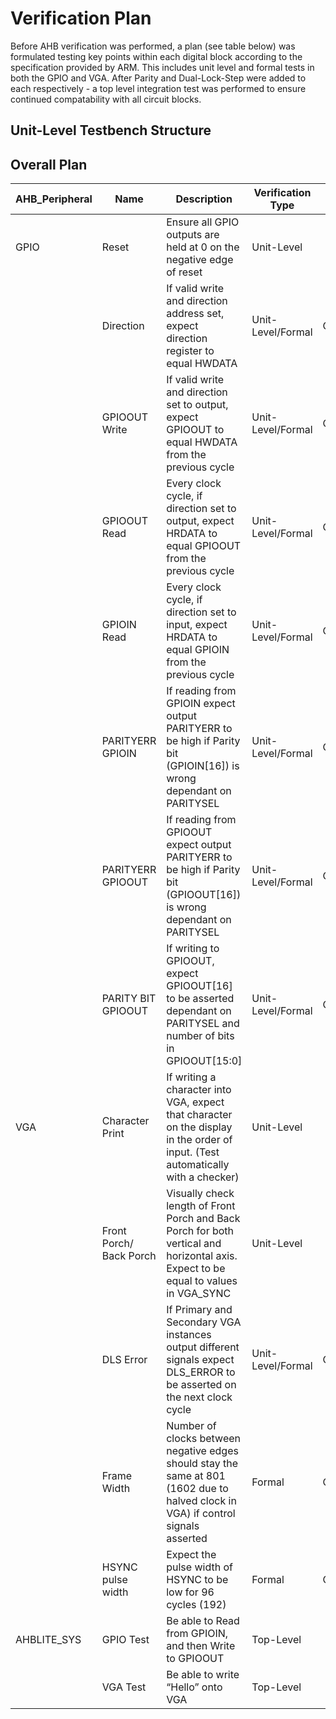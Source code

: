 # Verification Plan

Before AHB verification was performed, a plan (see table below) was formulated testing key points within each digital block according to the specification provided by ARM. This includes unit level and formal tests in both the GPIO and VGA. After Parity and Dual-Lock-Step were added to each respectively - a top level integration test was performed to ensure continued compatability with all circuit blocks.

## Unit-Level Testbench Structure



## Overall Plan
|     AHB_Peripheral    |     Name                       |     Description                                                                                                                                |     Verification Type    |     Formal Check Name      |
|-----------------------|--------------------------------|------------------------------------------------------------------------------------------------------------------------------------------------|--------------------------|----------------------------|
|     GPIO              |     Reset                      |     Ensure all GPIO outputs   are held at 0 on the negative edge of reset                                                                      |     Unit-Level           |                            |
|                       |     Direction                  |     If valid write and   direction address set, expect direction register to equal HWDATA                                                      |     Unit-Level/Formal    |     Check_dir              |
|                       |     GPIOOUT Write              |     If valid write and   direction set to output, expect GPIOOUT to equal HWDATA from the previous   cycle                                     |     Unit-Level/Formal    |     Check_write            |
|                       |     GPIOOUT Read               |     Every clock cycle, if direction   set to output, expect HRDATA to equal GPIOOUT from the previous cycle                                    |     Unit-Level/Formal    |     Check_read_out         |
|                       |     GPIOIN Read                |     Every clock cycle, if direction   set to input, expect HRDATA to equal GPIOIN from the previous cycle                                      |     Unit-Level/Formal    |     Check_read_in          |
|                       |     PARITYERR GPIOIN           |     If reading from GPIOIN expect   output PARITYERR to be high if Parity bit (GPIOIN[16]) is wrong dependant on   PARITYSEL                   |     Unit-Level/Formal    |     Check_parityerr_in     |
|                       |     PARITYERR GPIOOUT          |     If reading from GPIOOUT expect   output PARITYERR to be high if Parity bit (GPIOOUT[16]) is wrong dependant on   PARITYSEL                 |     Unit-Level/Formal    |     Check_parityerr_out    |
|                       |     PARITY BIT GPIOOUT         |     If writing to GPIOOUT, expect   GPIOOUT[16] to be asserted dependant on PARITYSEL and number of bits in GPIOOUT[15:0]                      |     Unit-Level/Formal    |     Check_parity_out       |
|     VGA               |     Character Print            |     If writing a character   into VGA, expect that character on the display in the order of input. (Test   automatically with a checker)       |     Unit-Level           |                            |
|                       |     Front Porch/ Back Porch    |     Visually check length of   Front Porch and Back Porch for both vertical and horizontal axis. Expect to   be equal to values in VGA_SYNC    |     Unit-Level           |                            |
|                       |     DLS Error                  |     If Primary and Secondary   VGA instances output different signals expect DLS_ERROR to be asserted on the   next clock cycle                |     Unit-Level/Formal    |     Check_dls              |
|                       |     Frame Width                |     Number of clocks between   negative edges should stay the same at 801 (1602 due to halved clock in VGA)   if control signals asserted      |     Formal               |     Check_hsync            |
|                       |     HSYNC pulse width          |     Expect the pulse width of   HSYNC to be low for 96 cycles (192)                                                                            |     Formal               |     Check_hsync_pulse      |
|     AHBLITE_SYS       |     GPIO Test                  |     Be able to Read from   GPIOIN, and then Write to GPIOOUT                                                                                   |     Top-Level            |                            |
|                       |     VGA Test                   |     Be able to write “Hello”   onto VGA                                                                                                        |     Top-Level            |                            |
